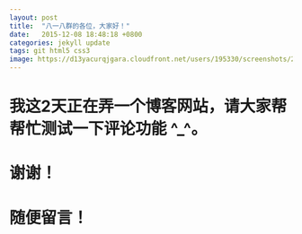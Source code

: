 ```yaml
---
layout: post
title:  "八一八群的各位，大家好！"
date:   2015-12-08 18:48:18 +0800
categories: jekyll update
tags: git html5 css3
image: https://d13yacurqjgara.cloudfront.net/users/195330/screenshots/2397149/foodly-404.jpg
---
```

# 我这2天正在弄一个博客网站，请大家帮帮忙测试一下评论功能 ^_^。
# 谢谢！
# 随便留言！
